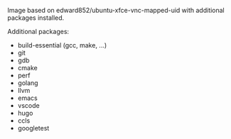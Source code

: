 Image based on edward852/ubuntu-xfce-vnc-mapped-uid with additional packages installed.  

Additional packages:  
- build-essential (gcc, make, ...)  
- git  
- gdb  
- cmake  
- perf  
- golang  
- llvm  
- emacs  
- vscode  
- hugo  
- ccls  
- googletest  
